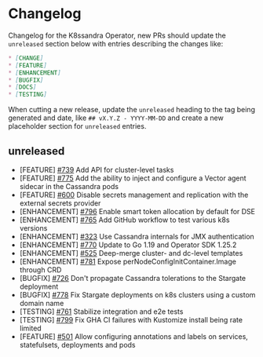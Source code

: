 # Changelog

Changelog for the K8ssandra Operator, new PRs should update the `unreleased` section below with entries describing the changes like:

```markdown
* [CHANGE]
* [FEATURE]
* [ENHANCEMENT]
* [BUGFIX]
* [DOCS]
* [TESTING]
```

When cutting a new release, update the `unreleased` heading to the tag being generated and date, like `## vX.Y.Z - YYYY-MM-DD` and create a new placeholder section for  `unreleased` entries.

## unreleased
* [FEATURE] [#739](https://github.com/k8ssandra/k8ssandra-operator/issues/739) Add API for cluster-level tasks
* [FEATURE] [#775](https://github.com/k8ssandra/k8ssandra-operator/issues/775) Add the ability to inject and configure a Vector agent sidecar in the Cassandra pods
* [FEATURE] [#600](https://github.com/k8ssandra/k8ssandra-operator/issues/600) Disable secrets management and replication with the external secrets provider
* [ENHANCEMENT] [#796](https://github.com/k8ssandra/k8ssandra-operator/issues/796) Enable smart token allocation by default for DSE
* [ENHANCEMENT] [#765](https://github.com/k8ssandra/k8ssandra-operator/issues/765) Add GitHub workflow to test various k8s versions
* [ENHANCEMENT] [#323](https://github.com/k8ssandra/k8ssandra/issues/323) Use Cassandra internals for JMX authentication
* [ENHANCEMENT] [#770](https://github.com/k8ssandra/k8ssandra-operator/issues/770) Update to Go 1.19 and Operator SDK 1.25.2
* [ENHANCEMENT] [#525](https://github.com/k8ssandra/k8ssandra-operator/issues/525) Deep-merge cluster- and dc-level templates
* [ENHANCEMENT] [#781](https://github.com/k8ssandra/k8ssandra-operator/issues/781) Expose perNodeConfigInitContainer.Image through CRD
* [BUGFIX] [#726](https://github.com/k8ssandra/k8ssandra-operator/issues/726) Don't propagate Cassandra tolerations to the Stargate deployment
* [BUGFIX] [#778](https://github.com/k8ssandra/k8ssandra-operator/issues/778) Fix Stargate deployments on k8s clusters using a custom domain name
* [TESTING] [#761](https://github.com/k8ssandra/k8ssandra-operator/issues/761) Stabilize integration and e2e tests
* [TESTING] [#799](https://github.com/k8ssandra/k8ssandra-operator/issues/799) Fix GHA CI failures with Kustomize install being rate limited
* [FEATURE] [#501](https://github.com/k8ssandra/k8ssandra-operator/issues/501) Allow configuring annotations and labels on services, statefulsets, deployments and pods
